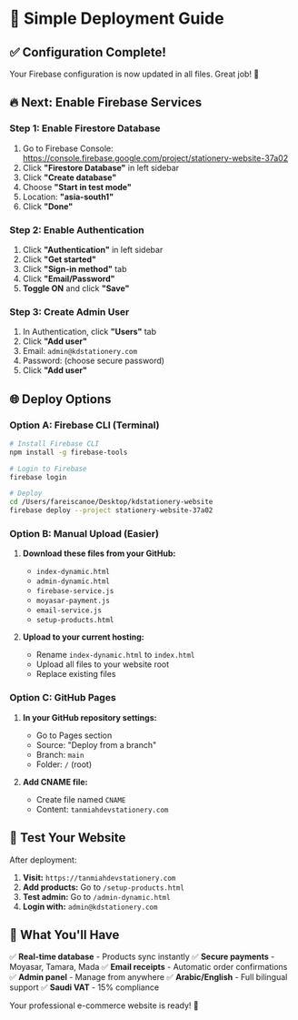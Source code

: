 # 🚀 Simple Deployment Guide

## ✅ **Configuration Complete!**
Your Firebase configuration is now updated in all files. Great job! 🎉

## 🔥 **Next: Enable Firebase Services**

### **Step 1: Enable Firestore Database**
1. Go to Firebase Console: https://console.firebase.google.com/project/stationery-website-37a02
2. Click **"Firestore Database"** in left sidebar
3. Click **"Create database"**
4. Choose **"Start in test mode"**
5. Location: **"asia-south1"**
6. Click **"Done"**

### **Step 2: Enable Authentication**
1. Click **"Authentication"** in left sidebar
2. Click **"Get started"**
3. Click **"Sign-in method"** tab
4. Click **"Email/Password"**
5. **Toggle ON** and click **"Save"**

### **Step 3: Create Admin User**
1. In Authentication, click **"Users"** tab
2. Click **"Add user"**
3. Email: `admin@kdstationery.com`
4. Password: (choose secure password)
5. Click **"Add user"**

## 🌐 **Deploy Options**

### **Option A: Firebase CLI (Terminal)**
```bash
# Install Firebase CLI
npm install -g firebase-tools

# Login to Firebase
firebase login

# Deploy
cd /Users/fareiscanoe/Desktop/kdstationery-website
firebase deploy --project stationery-website-37a02
```

### **Option B: Manual Upload (Easier)**
1. **Download these files from your GitHub:**
   - `index-dynamic.html`
   - `admin-dynamic.html`
   - `firebase-service.js`
   - `moyasar-payment.js`
   - `email-service.js`
   - `setup-products.html`

2. **Upload to your current hosting:**
   - Rename `index-dynamic.html` to `index.html`
   - Upload all files to your website root
   - Replace existing files

### **Option C: GitHub Pages**
1. **In your GitHub repository settings:**
   - Go to Pages section
   - Source: "Deploy from a branch"
   - Branch: `main`
   - Folder: `/` (root)

2. **Add CNAME file:**
   - Create file named `CNAME`
   - Content: `tanmiahdevstationery.com`

## 🎯 **Test Your Website**

After deployment:

1. **Visit:** `https://tanmiahdevstationery.com`
2. **Add products:** Go to `/setup-products.html`
3. **Test admin:** Go to `/admin-dynamic.html`
4. **Login with:** `admin@kdstationery.com`

## 🎉 **What You'll Have**

✅ **Real-time database** - Products sync instantly
✅ **Secure payments** - Moyasar, Tamara, Mada
✅ **Email receipts** - Automatic order confirmations
✅ **Admin panel** - Manage from anywhere
✅ **Arabic/English** - Full bilingual support
✅ **Saudi VAT** - 15% compliance

Your professional e-commerce website is ready! 🚀
